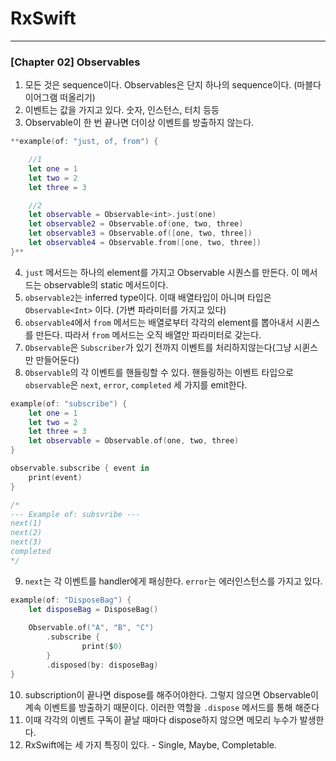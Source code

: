 # RxSwift

---

### [Chapter 02] Observables

1. 모든 것은 sequence이다. Observables은 단지 하나의 sequence이다. (마블다이어그램 떠올리기)
2. 이벤트는 값을 가지고 있다. 숫자, 인스턴스, 터치 등등
3. Observable이 한 번 끝나면 더이상 이벤트를 방출하지 않는다.

```swift
**example(of: "just, of, from") {

	//1
	let one = 1
	let two = 2
	let three = 3

	//2 
	let observable = Observable<int>.just(one)
	let observable2 = Observable.of(one, two, three)
	let observable3 = Observable.of([one, two, three])
	let observable4 = Observable.from([one, two, three])
}**
```

4. `just` 메서드는 하나의 element를 가지고 Observable 시퀀스를 만든다. 이 메서드는 observable의 static 메서드이다.
5. `observable2`는 inferred type이다. 이때 배열타입이 아니며 타입은 `Observable<Int>` 이다. (가변 파라미터를 가지고 있다)
6. `observable4`에서 `from` 메서드는 배열로부터 각각의 element를 뽑아내서 시퀸스를 만든다. 따라서 `from` 메서드는 오직 배열만 파라미터로 갖는다.
7. `Observable`은 `Subscriber`가 있기 전까지 이벤트를 처리하지않는다(그냥 시퀸스만 만들어둔다)
8. `Observable`의 각 이벤트를 핸들링할 수 있다. 핸들링하는 이벤트 타입으로 `observable`은 `next`, `error`, `completed` 세 가지를 emit한다.

```swift
example(of: "subscribe") {
	let one = 1
	let two = 2
	let three = 3
	let observable = Observable.of(one, two, three)
}

observable.subscribe { event in 
	print(event)
}

/*
--- Example of: subsvribe ---
next(1)
next(2)
next(3)
completed
*/
```

9. `next`는 각 이벤트를 handler에게 패싱한다. `error`는 에러인스턴스를 가지고 있다.

```swift
example(of: "DisposeBag") {
	let disposeBag = DisposeBag()
	
	Observable.of("A", "B", "C")
		.subscribe { 
				print($0)
		}
		.disposed(by: disposeBag)
}
```

10. subscription이 끝나면 dispose를 해주어야한다. 그렇지 않으면 Observable이 계속 이벤트를 방출하기 때문이다. 이러한 역할을 `.dispose` 메서드를 통해 해준다
11. 이때 각각의 이벤트 구독이 끝날 때마다 dispose하지 않으면 메모리 누수가 발생한다.
12. RxSwift에는 세 가지 특징이 있다. - Single, Maybe, Completable.
